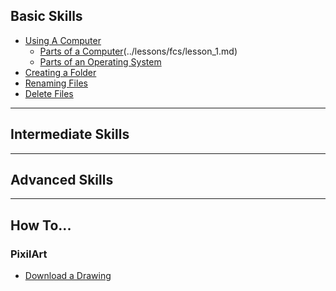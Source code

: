 ## Basic Skills

- [Using A Computer]()
  - [Parts of a Computer]()(../lessons/fcs/lesson_1.md)
  - [Parts of an Operating System](../lessons/fcs/lesson_2.md)
- [Creating a Folder](./basic_skills/create_folder.md)
- [Renaming Files](./basic_skills/renaming_files.md)
- [Delete Files](./basic_skills/deleting_files.md)

---

## Intermediate Skills

---

## Advanced Skills

---

## How To...

### PixilArt

- [Download a Drawing]()
